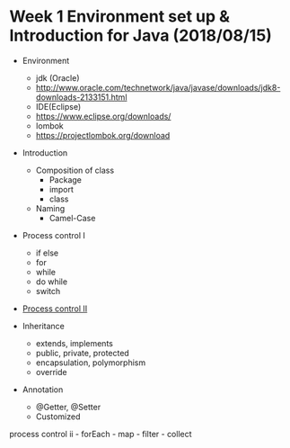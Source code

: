 # Week 1 Environment set up & Introduction for Java (2018/08/15)
 - Environment
    - jdk (Oracle)
     - http://www.oracle.com/technetwork/java/javase/downloads/jdk8-downloads-2133151.html
    - IDE(Eclipse)
     - https://www.eclipse.org/downloads/
    - lombok
     - https://projectlombok.org/download
 
 - Introduction
    - Composition of class
      - Package
      - import
      - class
    - Naming
      - Camel-Case
 - Process control I
    - if else
    - for
    - while
    - do while
    - switch
 
 - [Process control II](#process-control-ii)
 - Inheritance
    - extends, implements
    - public, private, protected
    - encapsulation, polymorphism
    - override
 - Annotation
    - @Getter, @Setter
    - Customized
    

process control ii
    - forEach
    - map
    - filter
    - collect


